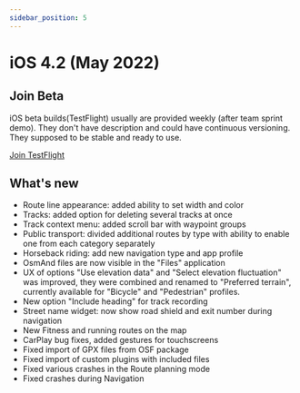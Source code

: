 ```yaml
---
sidebar_position: 5
---
```


# iOS 4.2 (May 2022)

## Join Beta

iOS beta builds(TestFlight) usually are provided weekly (after team sprint demo). They don't have description and could have continuous versioning. They supposed to be stable and ready to use.

<div>
  <a class="button button--active" href="https://testflight.apple.com/join/7poGNCKy">Join TestFlight</a>
</div>

## What's new

* Route line appearance: added ability to set width and color
* Tracks: added option for deleting several tracks at once
* Track context menu: added scroll bar with waypoint groups
* Public transport: divided additional routes by type with ability to enable one from each category separately
* Horseback riding: add new navigation type and app profile
* OsmAnd files are now visible in the "Files" application
* UX of options "Use elevation data" and "Select elevation fluctuation"  was improved, they were combined and renamed to "Preferred terrain", currently available for "Bicycle" and "Pedestrian" profiles.
* New option "Include heading" for track recording
* Street name widget: now show road shield and exit number during navigation
* New Fitness and running routes on the map
* CarPlay bug fixes, added gestures for touchscreens
* Fixed import of GPX files from OSF package
* Fixed import of custom plugins with included files
* Fixed various crashes in the Route planning mode
* Fixed crashes during Navigation
